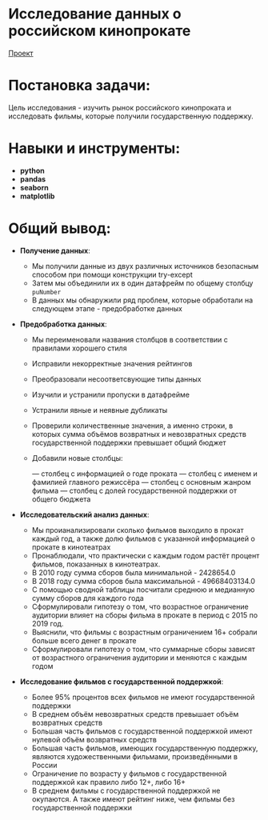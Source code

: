 # Исследование данных о российском кинопрокате
[Проект](Яндекс.Практикум%20Проект%20№4%20Исследование%20данных%20о%20российском%20кинопрокате%20(Сборный%20Проект%20№1).ipynb)  
# Постановка задачи:    
Цель исследования - изучить рынок российского кинопроката и исследовать фильмы, которые получили государственную поддержку.
# Навыки и инструменты:  
* **python**
* **pandas**
* **seaborn**
* **matplotlib**
# Общий вывод:
* **Получение данных**:
    - Мы получили данные из двух различных источников безопасным способом при помощи конструкции try-except
    - Затем мы объединили их в один датафрейм по общему столбцу `puNumber`
    - В данных мы обнаружили ряд проблем, которые обработали на следующем этапе - предобработке данных

* **Предобработка данных**:
    - Мы переименовали названия столбцов в соответствии с правилами хорошего стиля
    - Исправили некорректные значения рейтингов
    - Преобразовали несоответсвующие типы данных 
    - Изучили и устранили пропуски в датафрейме
    - Устранили явные и неявные дубликаты
    - Проверили количественные значения, а именно строки, в которых сумма объёмов возвратных и невозвратных средств государственной поддержки превышает общий бюджет
    - Добавили новые столбцы:
    
        — столбец с информацией о годе проката 
        — столбец с именем и фамилией главного режиссёра 
        — столбец с основным жанром фильма 
        — столбец с долей государственной поддержки от общего бюджета
        
* **Исследовательский анализ данных**:
    - Мы проианализировали сколько фильмов выходило в прокат каждый год, а также долю фильмов с указанной информацией о прокате в кинотеатрах
    - Пронаблюдали, что практически с каждым годом растёт процент фильмов, показанных в кинотеатрах.
    - В 2010 году сумма сборов была минимальной - 2428654.0
    - В 2018 году сумма сборов была максимальной - 49668403134.0
    - С помощью сводной таблицы посчитали среднюю и медианную сумму сборов для каждого года
    - Сформулировали гипотезу о том, что возрастное ограничение аудитории влияет на сборы фильма в прокате в период с 2015 по 2019 год.
    - Выяснили, что фильмы с возрастным ограничением 16+ собрали больше всего денег в прокате
    - Сформулировали гипотезу о том, что суммарные сборы зависят от возрастного ограничения аудитории и меняются с каждым годом

* **Исследование фильмов с государственной поддержкой**:
    - Более 95% процентов всех фильмов не имеют государственной поддержки
    - В среднем объём невозвратных средств превышает объём возвратных средств
    - Большая часть фильмов с государственной поддержкой имеют нулевой объём возвратных средств
    - Большая часть фильмов, имеющих государственную поддержку, являются художественными фильмами, произведёнными в России
    - Ограничение по возрасту у фильмов с государственной поддержкой как правило либо 12+, либо 16+
    - В среднем фильмы с государственной поддержкой не окупаются. А также имеют рейтинг ниже, чем фильмы без государственной поддержки
